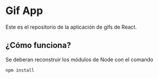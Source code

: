 # Gif App

Este es el repositorio de la aplicación de gifs de React.

## ¿Cómo funciona?

Se deberan reconstruir los módulos de Node con el comando

```
npm install
```

